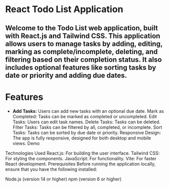 # React Todo List Application
## Welcome to the Todo List web application, built with React.js and Tailwind CSS. This application allows users to manage tasks by adding, editing, marking as complete/incomplete, deleting, and filtering based on their completion status. It also includes optional features like sorting tasks by date or priority and adding due dates.

# Features
- **Add Tasks:** Users can add new tasks with an optional due date.
Mark as Completed: Tasks can be marked as completed or uncompleted.
Edit Tasks: Users can edit task names.
Delete Tasks: Tasks can be deleted.
Filter Tasks: Tasks can be filtered by all, completed, or incomplete.
Sort Tasks: Tasks can be sorted by due date or priority.
Responsive Design: The app is fully responsive, designed for both desktop and mobile views.
Demo

Technologies Used
React.js: For building the user interface.
Tailwind CSS: For styling the components.
JavaScript: For functionality.
Vite: For faster React development.
Prerequisites
Before running the application locally, ensure that you have the following installed:

Node.js (version 14 or higher)
npm (version 6 or higher)
